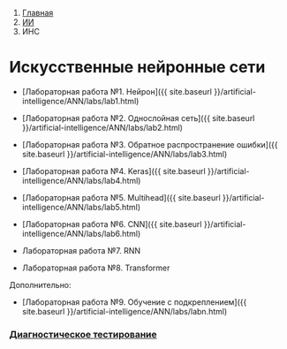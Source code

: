 <ol class="breadcrumb">
  <li class="breadcrumb-item"><a href="{{ site.baseurl }}">Главная</a></li>
  <li class="breadcrumb-item"><a href="{{ site.baseurl }}/artificial-intelligence/index.html">ИИ</a></li>
  <li class="breadcrumb-item active">ИНС</li>
</ol>

# Искусственные нейронные сети

* [Лабораторная работа №1. Нейрон]({{ site.baseurl }}/artificial-intelligence/ANN/labs/lab1.html)

* [Лабораторная работа №2. Однослойная сеть]({{ site.baseurl }}/artificial-intelligence/ANN/labs/lab2.html)

* [Лабораторная работа №3. Обратное распространение ошибки]({{ site.baseurl }}/artificial-intelligence/ANN/labs/lab3.html)

* [Лабораторная работа №4. Keras]({{ site.baseurl }}/artificial-intelligence/ANN/labs/lab4.html)

* [Лабораторная работа №5. Multihead]({{ site.baseurl }}/artificial-intelligence/ANN/labs/lab5.html)

* [Лабораторная работа №6. CNN]({{ site.baseurl }}/artificial-intelligence/ANN/labs/lab6.html)

* Лабораторная работа №7. RNN

* Лабораторная работа №8. Transformer

Дополнительно:

* [Лабораторная работа №9. Обучение с подкреплением]({{ site.baseurl }}/artificial-intelligence/ANN/labs/labn.html)

### [Диагностическое тестирование](https://docs.google.com/forms/d/e/1FAIpQLSe2ZJfPs_1eGA7PDnrrWLUumw8XeepDARs5xXpUQsoUDhx1uw/viewform?usp=sf_link)
